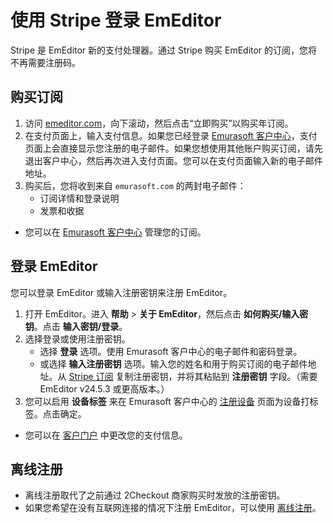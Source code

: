 # 使用 Stripe 登录 EmEditor

Stripe 是 EmEditor 新的支付处理器。通过 Stripe 购买 EmEditor 的订阅，您将不再需要注册码。

## 购买订阅

1. 访问 [emeditor.com](https://zh-cn.emeditor.com/)，向下滚动，然后点击“立即购买”以购买年订阅。
2. 在支付页面上，输入支付信息。如果您已经登录 [Emurasoft 客户中心](https://support.emeditor.com/en/account/subscriptions)，支付页面上会直接显示您注册的电子邮件。如果您想使用其他账户购买订阅，请先退出客户中心，然后再次进入支付页面。您可以在支付页面输入新的电子邮件地址。
3. 购买后，您将收到来自 `emurasoft.com` 的两封电子邮件：
    - 订阅详情和登录说明
    - 发票和收据

- 您可以在 [Emurasoft 客户中心](https://support.emeditor.com/en/account/subscriptions) 管理您的订阅。

## 登录 EmEditor

您可以登录 EmEditor 或输入注册密钥来注册 EmEditor。

1. 打开 EmEditor。进入 **帮助** &gt; **关于 EmEditor**，然后点击 **如何购买/输入密钥**。点击 **输入密钥/登录**。  
2. 选择登录或使用注册密钥。  
    - 选择 **登录** 选项。使用 Emurasoft 客户中心的电子邮件和密码登录。  
    - 或选择 **输入注册密钥** 选项。输入您的姓名和用于购买订阅的电子邮件地址。从 [Stripe 订阅](https://support.emeditor.com/en/account/subscriptions) 复制注册密钥，并将其粘贴到 **注册密钥** 字段。（需要 EmEditor v24.5.3 或更高版本。）  
3. 您可以启用 **设备标签** 来在 Emurasoft 客户中心的 [注册设备](https://support.emeditor.com/en/account/devices) 页面为设备打标签。点击确定。

- 您可以在 [客户门户](https://stripe.emeditor.com/p/login/14k7w2fK6g9Ca9q9AA) 中更改您的支付信息。

## 离线注册

- 离线注册取代了之前通过 2Checkout 商家购买时发放的注册密钥。
- 如果您希望在没有互联网连接的情况下注册 EmEditor，可以使用 [离线注册](../offline_registration/index)。